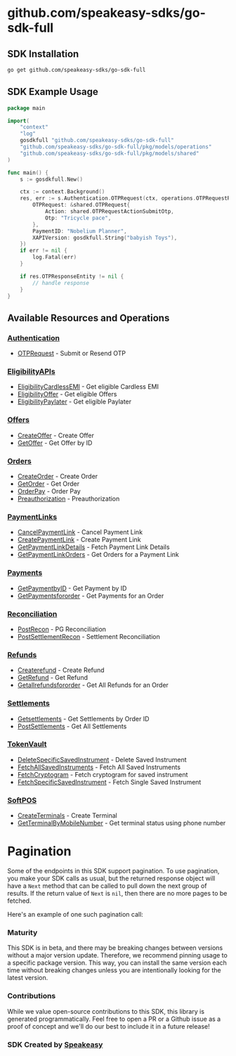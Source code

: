 # github.com/speakeasy-sdks/go-sdk-full

<!-- Start SDK Installation -->
## SDK Installation

```bash
go get github.com/speakeasy-sdks/go-sdk-full
```
<!-- End SDK Installation -->

## SDK Example Usage
<!-- Start SDK Example Usage -->
```go
package main

import(
	"context"
	"log"
	gosdkfull "github.com/speakeasy-sdks/go-sdk-full"
	"github.com/speakeasy-sdks/go-sdk-full/pkg/models/operations"
	"github.com/speakeasy-sdks/go-sdk-full/pkg/models/shared"
)

func main() {
    s := gosdkfull.New()

    ctx := context.Background()
    res, err := s.Authentication.OTPRequest(ctx, operations.OTPRequestRequest{
        OTPRequest: &shared.OTPRequest{
            Action: shared.OTPRequestActionSubmitOtp,
            Otp: "Tricycle pace",
        },
        PaymentID: "Nobelium Planner",
        XAPIVersion: gosdkfull.String("babyish Toys"),
    })
    if err != nil {
        log.Fatal(err)
    }

    if res.OTPResponseEntity != nil {
        // handle response
    }
}
```
<!-- End SDK Example Usage -->

<!-- Start SDK Available Operations -->
## Available Resources and Operations


### [Authentication](docs/sdks/authentication/README.md)

* [OTPRequest](docs/sdks/authentication/README.md#otprequest) - Submit or Resend OTP

### [EligibilityAPIs](docs/sdks/eligibilityapis/README.md)

* [EligibilityCardlessEMI](docs/sdks/eligibilityapis/README.md#eligibilitycardlessemi) - Get eligible Cardless EMI
* [EligibilityOffer](docs/sdks/eligibilityapis/README.md#eligibilityoffer) - Get eligible Offers
* [EligibilityPaylater](docs/sdks/eligibilityapis/README.md#eligibilitypaylater) - Get eligible Paylater

### [Offers](docs/sdks/offers/README.md)

* [CreateOffer](docs/sdks/offers/README.md#createoffer) - Create Offer
* [GetOffer](docs/sdks/offers/README.md#getoffer) - Get Offer by ID

### [Orders](docs/sdks/orders/README.md)

* [CreateOrder](docs/sdks/orders/README.md#createorder) - Create Order
* [GetOrder](docs/sdks/orders/README.md#getorder) - Get Order
* [OrderPay](docs/sdks/orders/README.md#orderpay) - Order Pay
* [Preauthorization](docs/sdks/orders/README.md#preauthorization) - Preauthorization

### [PaymentLinks](docs/sdks/paymentlinks/README.md)

* [CancelPaymentLink](docs/sdks/paymentlinks/README.md#cancelpaymentlink) - Cancel Payment Link
* [CreatePaymentLink](docs/sdks/paymentlinks/README.md#createpaymentlink) - Create Payment Link
* [GetPaymentLinkDetails](docs/sdks/paymentlinks/README.md#getpaymentlinkdetails) - Fetch Payment Link Details
* [GetPaymentLinkOrders](docs/sdks/paymentlinks/README.md#getpaymentlinkorders) - Get Orders for a Payment Link

### [Payments](docs/sdks/payments/README.md)

* [GetPaymentbyID](docs/sdks/payments/README.md#getpaymentbyid) - Get Payment by ID
* [GetPaymentsfororder](docs/sdks/payments/README.md#getpaymentsfororder) - Get Payments for an Order

### [Reconciliation](docs/sdks/reconciliation/README.md)

* [PostRecon](docs/sdks/reconciliation/README.md#postrecon) - PG Reconciliation
* [PostSettlementRecon](docs/sdks/reconciliation/README.md#postsettlementrecon) - Settlement Reconciliation

### [Refunds](docs/sdks/refunds/README.md)

* [Createrefund](docs/sdks/refunds/README.md#createrefund) - Create Refund
* [GetRefund](docs/sdks/refunds/README.md#getrefund) - Get Refund
* [Getallrefundsfororder](docs/sdks/refunds/README.md#getallrefundsfororder) - Get All Refunds for an Order

### [Settlements](docs/sdks/settlements/README.md)

* [Getsettlements](docs/sdks/settlements/README.md#getsettlements) - Get Settlements by Order ID
* [PostSettlements](docs/sdks/settlements/README.md#postsettlements) - Get All Settlements

### [TokenVault](docs/sdks/tokenvault/README.md)

* [DeleteSpecificSavedInstrument](docs/sdks/tokenvault/README.md#deletespecificsavedinstrument) - Delete Saved Instrument
* [FetchAllSavedInstruments](docs/sdks/tokenvault/README.md#fetchallsavedinstruments) - Fetch All Saved Instruments
* [FetchCryptogram](docs/sdks/tokenvault/README.md#fetchcryptogram) - Fetch cryptogram for saved instrument
* [FetchSpecificSavedInstrument](docs/sdks/tokenvault/README.md#fetchspecificsavedinstrument) - Fetch Single Saved Instrument

### [SoftPOS](docs/sdks/softpos/README.md)

* [CreateTerminals](docs/sdks/softpos/README.md#createterminals) - Create Terminal
* [GetTerminalByMobileNumber](docs/sdks/softpos/README.md#getterminalbymobilenumber) - Get terminal status using phone number
<!-- End SDK Available Operations -->



<!-- Start Dev Containers -->

<!-- End Dev Containers -->



<!-- Start Pagination -->
# Pagination

Some of the endpoints in this SDK support pagination. To use pagination, you make your SDK calls as usual, but the
returned response object will have a `Next` method that can be called to pull down the next group of results. If the
return value of `Next` is `nil`, then there are no more pages to be fetched.

Here's an example of one such pagination call:
<!-- End Pagination -->



<!-- Start Go Types -->

<!-- End Go Types -->

<!-- Placeholder for Future Speakeasy SDK Sections -->



### Maturity

This SDK is in beta, and there may be breaking changes between versions without a major version update. Therefore, we recommend pinning usage
to a specific package version. This way, you can install the same version each time without breaking changes unless you are intentionally
looking for the latest version.

### Contributions

While we value open-source contributions to this SDK, this library is generated programmatically.
Feel free to open a PR or a Github issue as a proof of concept and we'll do our best to include it in a future release!

### SDK Created by [Speakeasy](https://docs.speakeasyapi.dev/docs/using-speakeasy/client-sdks)
